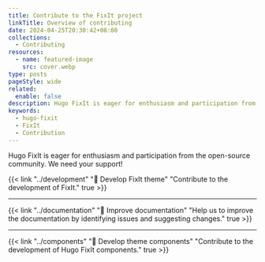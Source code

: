 ```yaml
---
title: Contribute to the FixIt project
linkTitle: Overview of contributing
date: 2024-04-25T20:30:42+08:00
collections:
  - Contributing
resources:
  - name: featured-image
    src: cover.webp
type: posts
pageStyle: wide
related:
  enable: false
description: Hugo FixIt is eager for enthusiasm and participation from the open-source community. We need your support!
keywords: 
  - hugo-fixit
  - FixIt
  - Contribution
---
```


Hugo FixIt is eager for enthusiasm and participation from the open-source community. We need your support!

<!--more-->

{{< link "../development" "🔧 Develop FixIt theme" "Contribute to the development of FixIt." true >}}

---

{{< link "../documentation" "📝 Improve documentation" "Help us to improve the documentation by identifying issues and suggesting changes." true >}}

---

{{< link "../components" "🧩 Develop theme components" "Contribute to the development of Hugo FixIt components." true >}}
